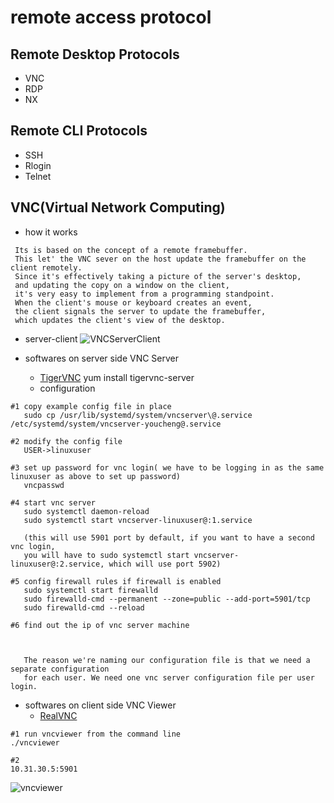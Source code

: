 remote access protocol
======================

Remote Desktop Protocols
------------------------
- VNC
- RDP
- NX

Remote CLI Protocols
--------------------
- SSH
- Rlogin
- Telnet


VNC(Virtual Network Computing)
------------------------------
- how it works
```
 Its is based on the concept of a remote framebuffer.
 This let' the VNC sever on the host update the framebuffer on the client remotely.
 Since it's effectively taking a picture of the server's desktop,
 and updating the copy on a window on the client,
 it's very easy to implement from a programming standpoint.
 When the client's mouse or keyboard creates an event,
 the client signals the server to update the framebuffer,
 which updates the client's view of the desktop.
```

- server-client
![VNCServerClient](https://github.com/Youcheng/ServerTuning/blob/master/LinuxBasics/pictures/VNCServerClient.png)

- softwares on server side
    VNC Server
    - [TigerVNC](http://tigervnc.org/)
    yum install tigervnc-server
    - configuration
```
#1 copy example config file in place
   sudo cp /usr/lib/systemd/system/vncserver\@.service /etc/systemd/system/vncserver-youcheng@.service

#2 modify the config file
   USER->linuxuser

#3 set up password for vnc login( we have to be logging in as the same linuxuser as above to set up password)
   vncpasswd

#4 start vnc server
   sudo systemctl daemon-reload
   sudo systemctl start vncserver-linuxuser@:1.service

   (this will use 5901 port by default, if you want to have a second vnc login,
   you will have to sudo systemctl start vncserver-linuxuser@:2.service, which will use port 5902)

#5 config firewall rules if firewall is enabled
   sudo systemctl start firewalld
   sudo firewalld-cmd --permanent --zone=public --add-port=5901/tcp
   sudo firewalld-cmd --reload

#6 find out the ip of vnc server machine



   The reason we're naming our configuration file is that we need a separate configuration
   for each user. We need one vnc server configuration file per user login.
```

- softwares on client side
    VNC Viewer
    - [RealVNC](https://www.realvnc.com/en/download/vnc/)

```
#1 run vncviewer from the command line
./vncviewer

#2
10.31.30.5:5901
```
![vncviewer](https://github.com/Youcheng/ServerTuning/blob/master/LinuxBasics/pictures/vncviewer.png)

